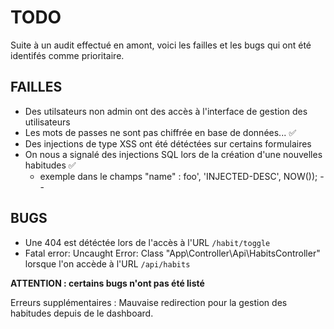 # TODO

Suite à un audit effectué en amont, voici les failles et les bugs qui ont été identifés comme prioritaire.

## FAILLES

* Des utilsateurs non admin ont des accès à l'interface de gestion des utilisateurs
* Les mots de passes ne sont pas chiffrée en base de données... ✅
* Des injections de type XSS ont été détéctées sur certains formulaires
* On nous a signalé des injections SQL lors de la création d'une nouvelles habitudes ✅
  * exemple dans le champs "name" : foo', 'INJECTED-DESC', NOW()); --

## BUGS

* Une 404 est détéctée lors de l'accès à l'URL ``/habit/toggle``
* Fatal error: Uncaught Error: Class "App\Controller\Api\HabitsController" lorsque l'on accède à l'URL  ``/api/habits``

**ATTENTION : certains bugs n'ont pas été listé**

Erreurs supplémentaires : 
Mauvaise redirection pour la gestion des habitudes depuis de le dashboard.
